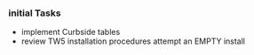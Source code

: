 ### initial Tasks
* implement Curbside tables
* review TW5 installation procedures
attempt an EMPTY install
